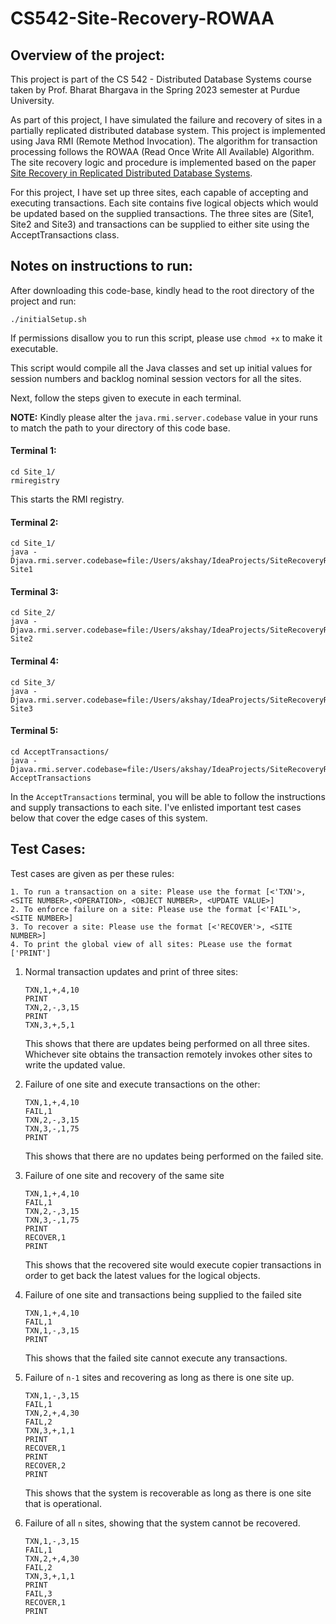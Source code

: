 # CS542-Site-Recovery-ROWAA

## Overview of the project:

This project is part of the CS 542 - Distributed Database Systems course taken by Prof. Bharat Bhargava in the Spring 2023 semester
at Purdue University. 

As part of this project, I have simulated the failure and recovery of sites 
in a partially replicated distributed database system. This project is implemented using Java RMI (Remote Method Invocation). The algorithm for transaction processing follows the ROWAA (Read Once Write All Available) 
Algorithm. The site recovery logic and procedure is implemented based
on the paper [Site Recovery in Replicated Distributed Database
Systems](https://www.cs.purdue.edu/homes/bb/cs542-23Fall/readings/reliability/Site%20Recovery%20in%20Replicated%20Distributed%20Database%20Systems.pdf).

For this project, I have set up three sites, each capable of accepting and executing
transactions. Each site contains five logical objects which would be updated
based on the supplied transactions. The three sites are (Site1, Site2 and Site3) and transactions
can be supplied to either site using the AcceptTransactions class.


## Notes on instructions to run:

After downloading this code-base, kindly head to the root directory of 
the project and run:

``
./initialSetup.sh
``

If permissions disallow you to run this script, please use `chmod +x` to make it executable.

This script would compile all the Java classes and set up initial values for session numbers and backlog nominal session vectors for all the sites.
                                                                                                                                                   

Next, follow the steps given to execute in each terminal.

**NOTE:** Kindly please alter the `java.rmi.server.codebase` value in your runs to match the path to your directory of this code base.


#### Terminal 1:

```
cd Site_1/
rmiregistry
```

This starts the RMI registry.

#### Terminal 2:

```
cd Site_1/
java -Djava.rmi.server.codebase=file:/Users/akshay/IdeaProjects/SiteRecoveryROWAA/Site_1 Site1
```

#### Terminal 3:

```
cd Site_2/
java -Djava.rmi.server.codebase=file:/Users/akshay/IdeaProjects/SiteRecoveryROWAA/Site_2 Site2
```
        
#### Terminal 4:

```
cd Site_3/
java -Djava.rmi.server.codebase=file:/Users/akshay/IdeaProjects/SiteRecoveryROWAA/Site_3 Site3
```

#### Terminal 5:

```
cd AcceptTransactions/
java -Djava.rmi.server.codebase=file:/Users/akshay/IdeaProjects/SiteRecoveryROWAA/AcceptTransactions AcceptTransactions
```

In the `AcceptTransactions` terminal, you will be able to follow the instructions and supply transactions to each site. I've enlisted
important test cases below that cover the edge cases of this system.

## Test Cases:

Test cases are given as per these rules:
```
1. To run a transaction on a site: Please use the format [<'TXN'>, <SITE NUMBER>,<OPERATION>, <OBJECT NUMBER>, <UPDATE VALUE>]
2. To enforce failure on a site: Please use the format [<'FAIL'>, <SITE NUMBER>]
3. To recover a site: Please use the format [<'RECOVER'>, <SITE NUMBER>]
4. To print the global view of all sites: PLease use the format ['PRINT']
```  
1. Normal transaction updates and print of three sites:
    ```  
    TXN,1,+,4,10
    PRINT
    TXN,2,-,3,15
    PRINT
    TXN,3,+,5,1
   ```        
   This shows that there are updates being performed on all three sites. Whichever site obtains the transaction
    remotely invokes other sites to write the updated value.


2. Failure of one site and execute transactions on the other:

    ```
   TXN,1,+,4,10
   FAIL,1
   TXN,2,-,3,15
   TXN,3,-,1,75
   PRINT
   ```  
    This shows that there are no updates being performed on the failed site.
             

3. Failure of one site and recovery of the same site

    ```           
   TXN,1,+,4,10
   FAIL,1
   TXN,2,-,3,15
   TXN,3,-,1,75
   PRINT
   RECOVER,1
   PRINT
   ```  
   This shows that the recovered site would execute copier transactions
    in order to get back the latest values for the logical objects.
                          

4.  Failure of one site and transactions being supplied to the failed site

    ```
    TXN,1,+,4,10
    FAIL,1
    TXN,1,-,3,15
    PRINT
    ```  
    
    This shows that the failed site cannot execute any transactions.


5.  Failure of `n-1` sites and recovering as long as there is one site up.

    ```
    TXN,1,-,3,15
    FAIL,1
    TXN,2,+,4,30
    FAIL,2
    TXN,3,+,1,1
    PRINT
    RECOVER,1
    PRINT
    RECOVER,2
    PRINT
    ```
         
    This shows that the system is recoverable as long as there is one site that is operational.
   

6. Failure of all `n` sites, showing that the system cannot be recovered.
       
    ```          
   TXN,1,-,3,15
   FAIL,1
   TXN,2,+,4,30
   FAIL,2
   TXN,3,+,1,1
   PRINT
   FAIL,3
   RECOVER,1
   PRINT
    ```          
                